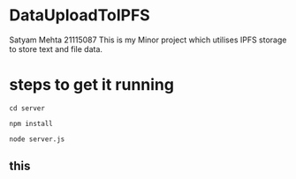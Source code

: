 # DataUploadToIPFS
Satyam Mehta 21115087
This is my Minor project which utilises IPFS storage to store text and file data.
# steps to get it running
``` npm
cd server
```
```
npm install
```
```
node server.js
```
## this 
